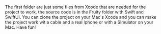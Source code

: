 The first folder are just some files from Xcode that are needed for the project to work, the source code is in the Fruity folder with Swift and SwiftUI. You can clone the project on your Mac's Xcode and you can make the project work wit a cable and a real Iphone or with a Simulator on your Mac. Have fun!
